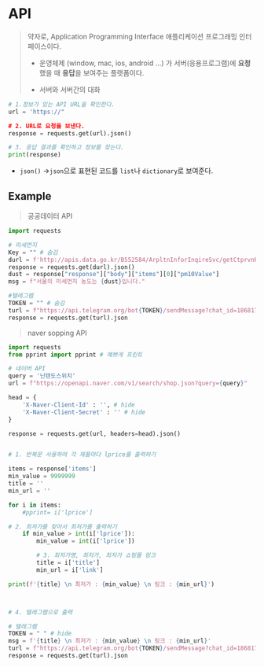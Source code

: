 # API

> 약자로, Application Programming Interface 애플리케이션 프로그래밍 인터페이스이다.
>
> * 운영체제 (window, mac, ios, android ...) 가 서버(응용프로그램)에 **요청**했을 때 **응답**을 보여주는 플랫폼이다.
>
> * 서버와 서버간의 대화  

```python
# 1.정보가 있는 API URL을 확인한다.
url = 'https://" 

# 2. URL로 요청을 보낸다.
response = requests.get(url).json() 

# 3. 응답 결과를 확인하고 정보를 찾는다.
print(response)
```

* `json()` ->`json`으로 표현된 코드를 `list`나 `dictionary`로 보여준다.





## Example

>  공공데이터 API

```python
import requests

# 미세먼지
Key = "" # 숨김
durl = f'http://apis.data.go.kr/B552584/ArpltnInforInqireSvc/getCtprvnRltmMesureDnsty?sidoName=서울&stationName=강남구&serviceKey={Key}&returnType=json'
response = requests.get(durl).json()
dust = response["response"]["body"]["items"][0]["pm10Value"]
msg = f"서울의 미세먼지 농도는 {dust}입니다."

#텔레그렘
TOKEN = "" # 숨김
turl = f"https://api.telegram.org/bot{TOKEN}/sendMessage?chat_id=1868177818&text={msg}"
response = requests.get(turl).json

```



> naver sopping API

```python
import requests
from pprint import pprint # 예쁘게 프린트

# 네이버 API
query = '닌텐도스위치' 
url = f"https://openapi.naver.com/v1/search/shop.json?query={query}"

head = {
    'X-Naver-Client-Id' : '', # hide
    'X-Naver-Client-Secret' : '' # hide
}

response = requests.get(url, headers=head).json()


# 1. 반복문 사용하여 각 제품마다 lprice를 출력하기

items = response['items']
min_value = 9999999
title = ''
min_url = ''

for i in items:
    #pprint= i['lprice']

# 2. 최저가를 찾아서 최저가를 출력하기
    if min_value > int(i['lprice']):
        min_value = int(i['lprice'])

        # 3. 최저가명, 최저가, 최저가 쇼핑몰 링크
        title = i['title']
        min_url = i['link']

print(f'{title} \n 최저가 : {min_value} \n 링크 : {min_url}')



# 4. 텔레그램으로 출력

# 텔레그렘
TOKEN = " " # hide
msg = f'{title} \n 최저가 : {min_value} \n 링크 : {min_url}'
turl = f"https://api.telegram.org/bot{TOKEN}/sendMessage?chat_id=1868177818&text={msg}"
response = requests.get(turl).json
```

